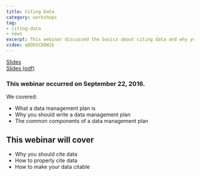 ```yaml
---
title: Citing Data
category: workshops
tag: 
- citing-data
- news 
excerpt: This webinar discussed the basics about citing data and why you should cite your data.  
video: q8OXSCDOW1k
---
```


<div class="row">
	<div class="col-md-3 col-md-offset-1">
		<a class="btn-lg btn-success" href="{{ site.baseurl }}/talks/citing-data/" role="button">Slides</a>
	</div> 
	<div class="col-md-3 col-md-offset-3">
		<a class="btn-lg btn-success" href="{{ site.baseurl }}/talks/citing-data/" role="button">Slides (pdf)</a>
	</div>
</div> 

### This webinar occurred on September 22, 2016. 

We covered: 

+ What a data management plan is
+ Why you should write a data management plan
+ The common components of a data management plan

## This webinar will cover

+ Why you should cite data
+ How to properly cite data
+ How to make your data citable 